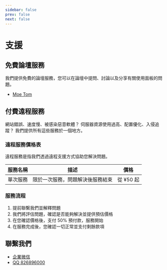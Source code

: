 ```yaml
---
sidebar: false
prev: false
next: false
---
```


# 支援

## 免費論壇服務

我們提供免費的論壇服務，您可以在論壇中提問、討論以及分享有關使用面板的問題。

- [Moe Tom](https://tom.moe/c/technical/acepanel)

## 付費遠程服務

網站錯誤、速度慢、被感染惡意軟體？ 伺服器資源使用過高、配置優化、入侵追蹤？ 我們提供所有這些服務於一個地方。

### 遠程服務價格表

遠程服務是指我們透過遠程支援方式協助您解決問題。

| 服務名稱 | 描述               | 價格      |
| ---- | ---------------- | ------- |
| 單次服務 | 限於一次服務，問題解決後服務結束 | 從 ¥50 起 |

### 服務流程

1. 提前聯繫我們並解釋問題
2. 我們將評估問題，確認是否能夠解決並提供預估價格
3. 在您確認價格後，支付 50% 預付款，服務開始
4. 在服務完成後，您確認一切正常並支付剩餘款項

## 聯繫我們

- [企業微信](https://work.weixin.qq.com/kfid/kfc20ea8e38b5a4e73a)
- [QQ 826896000](https://wpa.qq.com/msgrd?v=3&uin=826896000&site=qq&menu=yes)
